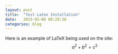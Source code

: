 ```yaml
---
layout: post
title:  "Test Latex Installation"
date:   2015-03-06 00:29:38
categories: blog
---
```


Here is an example of LaTeX being used on the site:
$$
a^2 + b^2 = c^2
$$